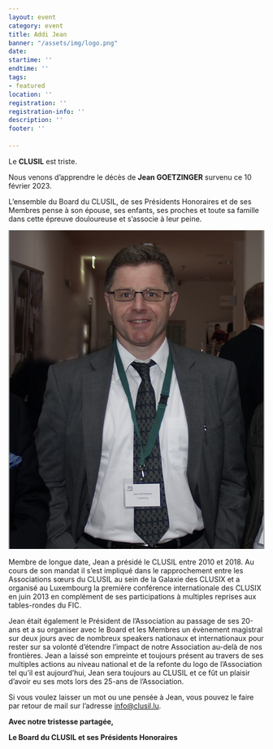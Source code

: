 ```yaml
---
layout: event
category: event
title: Addi Jean
banner: "/assets/img/logo.png"
date: 
startime: ''
endtime: ''
tags:
- featured
location: ''
registration: ''
registration-info: ''
description: ''
footer: ''

---
```

Le **CLUSIL** est triste.

Nous venons d’apprendre le décès de **Jean GOETZINGER** survenu ce 10 février 2023.

L’ensemble du Board du CLUSIL, de ses Présidents Honoraires et de ses Membres pense à son épouse, ses enfants, ses proches et toute sa famille dans cette épreuve douloureuse et s’associe à leur peine.

![](/assets/img/screenshot-2023-02-16-at-19-32-40.png)

Membre de longue date, Jean a présidé le CLUSIL entre 2010 et 2018. Au cours de son mandat il s’est impliqué dans le rapprochement entre les Associations sœurs du CLUSIL au sein de la Galaxie des CLUSIX et a organisé au Luxembourg la première conférence internationale des CLUSIX en juin 2013 en complément de ses participations à multiples reprises aux tables-rondes du FIC.

Jean était également le Président de l’Association au passage de ses 20-ans et a su organiser avec le Board et les Membres un évènement magistral sur deux jours avec de nombreux speakers nationaux et internationaux pour rester sur sa volonté d’étendre l’impact de notre Association au-delà de nos frontières. Jean a laissé son empreinte et toujours présent au travers de ses multiples actions au niveau national et de la refonte du logo de l’Association tel qu’il est aujourd’hui, Jean sera toujours au CLUSIL et ce fût un plaisir d’avoir eu ses mots lors des 25-ans de l’Association.

Si vous voulez laisser un mot ou une pensée à Jean, vous pouvez le faire par retour de mail sur l’adresse [info@clusil.lu](mailto:info@clusil.lu?subject=Hommage%20%C3%A0%20Jean).

**Avec notre tristesse partagée,**

**Le Board du CLUSIL et ses Présidents Honoraires**